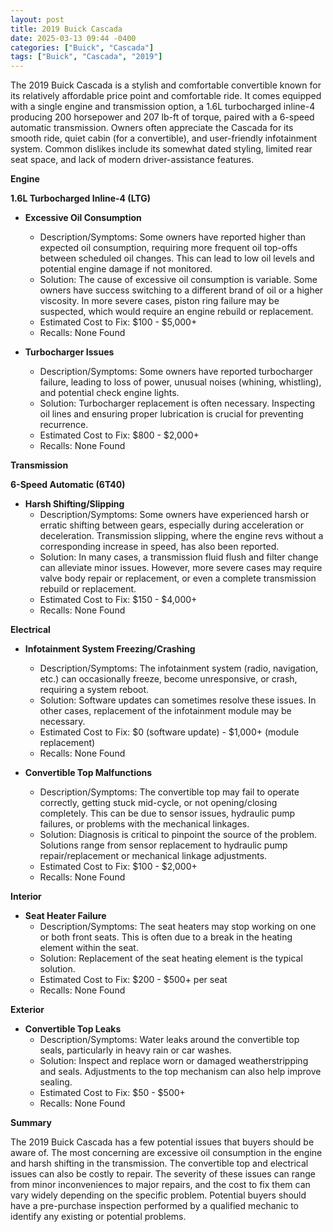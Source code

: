 ```yaml
---
layout: post
title: 2019 Buick Cascada
date: 2025-03-13 09:44 -0400
categories: ["Buick", "Cascada"]
tags: ["Buick", "Cascada", "2019"]
---
```

The 2019 Buick Cascada is a stylish and comfortable convertible known for its relatively affordable price point and comfortable ride. It comes equipped with a single engine and transmission option, a 1.6L turbocharged inline-4 producing 200 horsepower and 207 lb-ft of torque, paired with a 6-speed automatic transmission. Owners often appreciate the Cascada for its smooth ride, quiet cabin (for a convertible), and user-friendly infotainment system. Common dislikes include its somewhat dated styling, limited rear seat space, and lack of modern driver-assistance features.

**Engine**

**1.6L Turbocharged Inline-4 (LTG)**

*   **Excessive Oil Consumption**
    *   Description/Symptoms: Some owners have reported higher than expected oil consumption, requiring more frequent oil top-offs between scheduled oil changes. This can lead to low oil levels and potential engine damage if not monitored.
    *   Solution: The cause of excessive oil consumption is variable. Some owners have success switching to a different brand of oil or a higher viscosity. In more severe cases, piston ring failure may be suspected, which would require an engine rebuild or replacement.
    *   Estimated Cost to Fix: $100 - $5,000+
    *   Recalls: None Found

*   **Turbocharger Issues**
    * Description/Symptoms: Some owners have reported turbocharger failure, leading to loss of power, unusual noises (whining, whistling), and potential check engine lights.
    * Solution: Turbocharger replacement is often necessary. Inspecting oil lines and ensuring proper lubrication is crucial for preventing recurrence.
    * Estimated Cost to Fix: $800 - $2,000+
    *   Recalls: None Found

**Transmission**

**6-Speed Automatic (6T40)**

*   **Harsh Shifting/Slipping**
    *   Description/Symptoms: Some owners have experienced harsh or erratic shifting between gears, especially during acceleration or deceleration. Transmission slipping, where the engine revs without a corresponding increase in speed, has also been reported.
    *   Solution: In many cases, a transmission fluid flush and filter change can alleviate minor issues. However, more severe cases may require valve body repair or replacement, or even a complete transmission rebuild or replacement.
    *   Estimated Cost to Fix: $150 - $4,000+
    *   Recalls: None Found

**Electrical**

*   **Infotainment System Freezing/Crashing**
    *   Description/Symptoms: The infotainment system (radio, navigation, etc.) can occasionally freeze, become unresponsive, or crash, requiring a system reboot.
    *   Solution: Software updates can sometimes resolve these issues. In other cases, replacement of the infotainment module may be necessary.
    *   Estimated Cost to Fix: $0 (software update) - $1,000+ (module replacement)
    *   Recalls: None Found

*   **Convertible Top Malfunctions**
    *   Description/Symptoms: The convertible top may fail to operate correctly, getting stuck mid-cycle, or not opening/closing completely. This can be due to sensor issues, hydraulic pump failures, or problems with the mechanical linkages.
    *   Solution: Diagnosis is critical to pinpoint the source of the problem. Solutions range from sensor replacement to hydraulic pump repair/replacement or mechanical linkage adjustments.
    *   Estimated Cost to Fix: $100 - $2,000+
    *   Recalls: None Found

**Interior**

*   **Seat Heater Failure**
    *   Description/Symptoms: The seat heaters may stop working on one or both front seats. This is often due to a break in the heating element within the seat.
    *   Solution: Replacement of the seat heating element is the typical solution.
    *   Estimated Cost to Fix: $200 - $500+ per seat
    *   Recalls: None Found

**Exterior**

*   **Convertible Top Leaks**
    *   Description/Symptoms: Water leaks around the convertible top seals, particularly in heavy rain or car washes.
    *   Solution: Inspect and replace worn or damaged weatherstripping and seals. Adjustments to the top mechanism can also help improve sealing.
    *   Estimated Cost to Fix: $50 - $500+
    *   Recalls: None Found

**Summary**

The 2019 Buick Cascada has a few potential issues that buyers should be aware of. The most concerning are excessive oil consumption in the engine and harsh shifting in the transmission. The convertible top and electrical issues can also be costly to repair. The severity of these issues can range from minor inconveniences to major repairs, and the cost to fix them can vary widely depending on the specific problem. Potential buyers should have a pre-purchase inspection performed by a qualified mechanic to identify any existing or potential problems.

